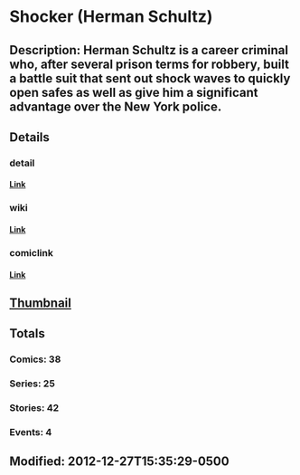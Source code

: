 # Shocker (Herman Schultz)
## Description: Herman Schultz is a career criminal who, after several prison terms for robbery, built a battle suit that sent out shock waves to quickly open safes as well as give him a significant advantage over the New York police.
## Details
### detail
#### [Link](http://marvel.com/characters/2081/shocker?utm_campaign=apiRef&utm_source=225578a89fc76f3d20fbffda5d17a88d)
### wiki
#### [Link](http://marvel.com/universe/Shocker_%28Herman_Schultz%29?utm_campaign=apiRef&utm_source=225578a89fc76f3d20fbffda5d17a88d)
### comiclink
#### [Link](http://marvel.com/comics/characters/1009585/shocker_herman_schultz?utm_campaign=apiRef&utm_source=225578a89fc76f3d20fbffda5d17a88d)
## [Thumbnail](http://i.annihil.us/u/prod/marvel/i/mg/b/40/image_not_available.jpg)
## Totals
### Comics: 38
### Series: 25
### Stories: 42
### Events: 4
## Modified: 2012-12-27T15:35:29-0500